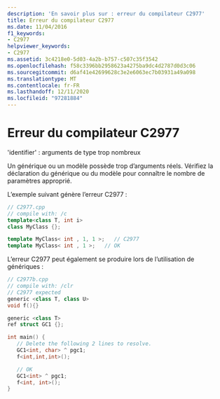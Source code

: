 ```yaml
---
description: 'En savoir plus sur : erreur du compilateur C2977'
title: Erreur du compilateur C2977
ms.date: 11/04/2016
f1_keywords:
- C2977
helpviewer_keywords:
- C2977
ms.assetid: 3c4218e0-5d03-4a2b-b757-c507c35f3542
ms.openlocfilehash: f58c3396bb2958623a4275ba9dc4d2787d0d3c06
ms.sourcegitcommit: d6af41e42699628c3e2e6063ec7b03931a49a098
ms.translationtype: MT
ms.contentlocale: fr-FR
ms.lasthandoff: 12/11/2020
ms.locfileid: "97281884"
---
```

# <a name="compiler-error-c2977"></a>Erreur du compilateur C2977

'identifier' : arguments de type trop nombreux

Un générique ou un modèle possède trop d’arguments réels. Vérifiez la déclaration du générique ou du modèle pour connaître le nombre de paramètres approprié.

L’exemple suivant génère l’erreur C2977 :

```cpp
// C2977.cpp
// compile with: /c
template<class T, int i>
class MyClass {};

template MyClass< int , 1, 1 >;   // C2977
template MyClass< int , 1 >;   // OK
```

L’erreur C2977 peut également se produire lors de l’utilisation de génériques :

```cpp
// C2977b.cpp
// compile with: /clr
// C2977 expected
generic <class T, class U>
void f(){}

generic <class T>
ref struct GC1 {};

int main() {
   // Delete the following 2 lines to resolve.
   GC1<int, char> ^ pgc1;
   f<int,int,int>();

   // OK
   GC1<int> ^ pgc1;
   f<int, int>();
}
```
